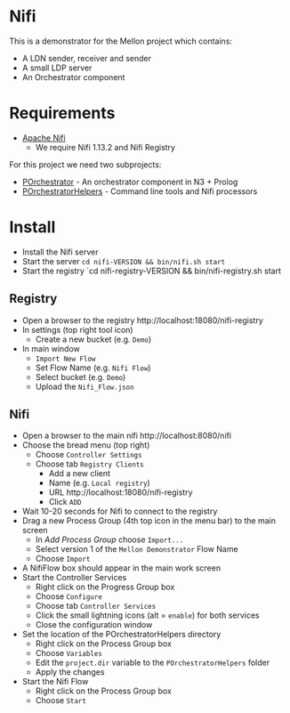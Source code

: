 # Nifi

This is a demonstrator for the Mellon project which contains:

- A LDN sender, receiver and sender
- A small LDP server
- An Orchestrator component

# Requirements

- [Apache Nifi](https://nifi.apache.org)
   - We require Nifi 1.13.2 and Nifi Registry

For this project we need two subprojects:

- [POrchestrator](https://github.com/MellonScholarlyCommunication/POrchestrator) - An orchestrator component in N3 + Prolog
- [POrchestratorHelpers](https://github.com/MellonScholarlyCommunication/POrchestratorHelpers) - Command line tools and Nifi processors

# Install

- Install the Nifi server
- Start the server `cd nifi-VERSION && bin/nifi.sh start`
- Start the registry `cd nifi-registry-VERSION && bin/nifi-registry.sh start

## Registry

- Open a browser to the registry http://localhost:18080/nifi-registry
- In settings (top right tool icon)
   -  Create a new bucket (e.g. `Demo`)
- In main window 
   - `Import New Flow`
   - Set Flow Name (e.g. `Nifi Flow`)
   - Select bucket (e.g. `Demo`)
   - Upload the `Nifi_Flow.json` 

## Nifi

- Open a browser to the main nifi http://localhost:8080/nifi
- Choose the bread menu (top right)
   - Choose `Controller Settings`
   - Choose tab `Registry Clients`
       - Add a new client
       - Name (e.g. `Local registry`)
       - URL http://localhost:18080/nifi-registry
       - Click `ADD`
- Wait 10-20 seconds for Nifi to connect to the registry
- Drag a new Process Group (4th top icon in the menu bar) to the main screen
   - In *Add Process Group* choose `Import...`
   - Select version 1 of the `Mellon Demonstrator` Flow Name
   - Choose `Import`
- A NifiFlow box should appear in the main work screen
- Start the Controller Services
   - Right click on the Progress Group box
   - Choose `Configure`
   - Choose tab `Controller Services`
   - Click the small lightning icons (alt = `enable`) for both services
   - Close the configuration window
- Set the location of the POrchestratorHelpers directory
   - Right click on the Process Group box
   - Choose `Variables`
   - Edit the `project.dir` variable to the `POrchestratorHelpers` folder
   - Apply the changes
- Start the Nifi Flow
   - Right click on the Process Group box
   - Choose `Start`